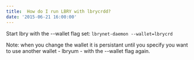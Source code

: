 ```yaml
---
title:  How do I run LBRY with lbrycrdd?
date: '2015-06-21 16:00:00'
---
```


Start lbry with the --wallet flag set: `lbrynet-daemon --wallet=lbrycrd`

Note: when you change the wallet it is persistant until you specify you want to use another wallet - lbryum - with the --wallet flag again.
